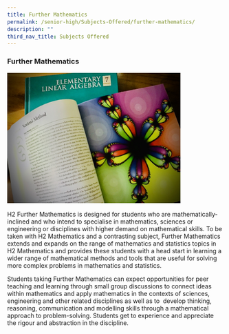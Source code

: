 ```yaml
---
title: Further Mathematics
permalink: /senior-high/Subjects-Offered/further-mathematics/
description: ""
third_nav_title: Subjects Offered
---
```

### Further Mathematics

<img src="/images/furthermath1.png" 
     style="width:80%">
		 
H2 Further Mathematics is designed for students who are mathematically-inclined and who intend to specialise in mathematics, sciences or engineering or disciplines with higher demand on mathematical skills. To be taken with H2 Mathematics and a contrasting subject, Further Mathematics extends and expands on the range of mathematics and statistics topics in H2 Mathematics and provides these students with a head start in learning a wider range of mathematical methods and tools that are useful for solving more complex problems in mathematics and statistics.

Students taking Further Mathematics can expect opportunities for peer teaching and learning through small group discussions to connect ideas within mathematics and apply mathematics in the contexts of sciences, engineering and other related disciplines as well as to  develop thinking, reasoning, communication and modelling skills through a mathematical approach to problem-solving. Students get to experience and appreciate the rigour and abstraction in the discipline.